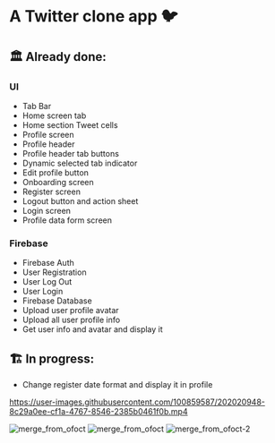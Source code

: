 # A Twitter clone app 🐦

## 🏛️ Already done:

### UI 
- Tab Bar
- Home screen tab
- Home section Tweet cells
- Profile screen
- Profile header
- Profile header tab buttons
- Dynamic selected tab indicator
- Edit profile button
- Onboarding screen
- Register screen
- Logout button and action sheet
- Login screen
- Profile data form screen

### Firebase
- Firebase Auth
- User Registration
- User Log Out
- User Login
- Firebase Database
- Upload user profile avatar
- Upload all user profile info
- Get user info and avatar and display it

## 🏗️ In progress:
- Change register date format and display it in profile

https://user-images.githubusercontent.com/100859587/202020948-8c29a0ee-cf1a-4767-8546-2385b0461f0b.mp4

![merge_from_ofoct](https://user-images.githubusercontent.com/100859587/202021087-2f02ad6a-0c57-4346-8f1d-f0e70c054431.jpg)
![merge_from_ofoct](https://user-images.githubusercontent.com/100859587/202538663-ee6d4f41-c9ce-4251-8349-841e1c1c18ba.jpg)
![merge_from_ofoct-2](https://user-images.githubusercontent.com/100859587/202746787-779ca417-4bdd-4764-88c5-56405611a148.jpg)



